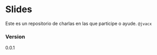 # Slides

Este es un repositorio de charlas en las que participe o ayude.
`@jvacx`

### Version
0.0.1
